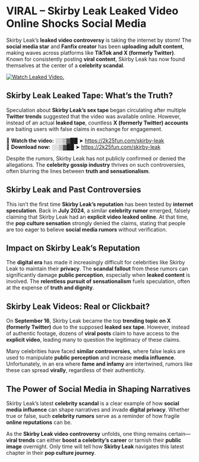 # VIRAL – Skirby Leak Leaked Video Online Shocks Social Media 

Skirby Leak’s **leaked video controversy** is taking the internet by storm! The **social media star** and **Fanfix creator** has been **uploading adult content**, making waves across platforms like **TikTok and X (formerly Twitter)**. Known for consistently posting **viral content**, Skirby Leak has now found themselves at the center of a **celebrity scandal**.  

[![Watch Leaked Video.](https://miro.medium.com/v2/resize:fit:828/format:webp/1*cilzJN44JGOrTw9NJCrNHA.gif "Watch Leaked Video")](https://2k25fun.com/skirby-leak)

## **Skirby Leak Leaked Tape: What’s the Truth?**  
Speculation about **Skirby Leak’s sex tape** began circulating after multiple **Twitter trends** suggested that the video was available online. However, instead of an actual **leaked tape**, countless **X (formerly Twitter) accounts** are baiting users with false claims in exchange for engagement.  

🔹 **Watch the video:** ░░▒▓██ ➤ https://2k25fun.com/skirby-leak  
🔹 **Download now:** ░░▒▓██ ➤ https://2k25fun.com/skirby-leak  

Despite the rumors, Skirby Leak has not publicly confirmed or denied the allegations. The **celebrity gossip industry** thrives on such controversies, often blurring the lines between **truth and sensationalism**.  

## **Skirby Leak and Past Controversies**  
This isn’t the first time **Skirby Leak’s reputation** has been tested by **internet speculation**. Back in **July 2024**, a similar **celebrity rumor** emerged, falsely claiming that Skirby Leak had an **explicit video leaked online**. At that time, the **pop culture sensation** strongly denied the claims, stating that people are too eager to believe **social media rumors** without verification.  

## **Impact on Skirby Leak’s Reputation**  
The **digital era** has made it increasingly difficult for celebrities like Skirby Leak to maintain their **privacy**. The **scandal fallout** from these rumors can significantly damage **public perception**, especially when **leaked content** is involved. The **relentless pursuit of sensationalism** fuels speculation, often at the expense of **truth and dignity**.  

## **Skirby Leak Videos: Real or Clickbait?**  
On **September 16**, Skirby Leak became the top **trending topic on X (formerly Twitter)** due to the supposed **leaked sex tape**. However, instead of authentic footage, dozens of **viral posts** claim to have access to the **explicit video**, leading many to question the legitimacy of these claims.  

Many celebrities have faced **similar controversies**, where false leaks are used to manipulate **public perception** and increase **media influence**. Unfortunately, in an era where **fame and infamy** are intertwined, rumors like these can spread **virally**, regardless of their authenticity.  

## **The Power of Social Media in Shaping Narratives**  
Skirby Leak’s latest **celebrity scandal** is a clear example of how **social media influence** can shape narratives and invade **digital privacy**. Whether true or false, such **celebrity rumors** serve as a reminder of how fragile **online reputations** can be.  

As the **Skirby Leak video controversy** unfolds, one thing remains certain—**viral trends** can either **boost a celebrity’s career** or tarnish their **public image** overnight. Only time will tell how **Skirby Leak** navigates this latest chapter in their **pop culture journey**. 